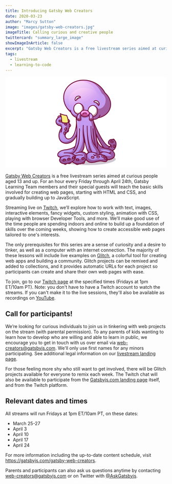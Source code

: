 ```yaml
---
title: Introducing Gatsby Web Creators
date: 2020-03-23
author: "Marcy Sutton"
image: "images/gatsby-web-creators.jpg"
imageTitle: Calling curious and creative people
twittercard: "summary_large_image"
showImageInArticle: false
excerpt: "Gatsby Web Creators is a free livestream series aimed at curious people aged 13 and up. Every Friday through April 24, Gatsby Learning Team members and their special guests will teach the basic skills involved for creating web pages, starting with HTML and CSS, and gradually building up to JavaScript."
tags:
  - livestream
  - learning-to-code
---
```


<img src="./images/octopus.png" alt="octopus" />

[Gatsby Web Creators](https://gatsbyjs.com/gatsby-web-creators) is a free livestream series aimed at curious people aged 13 and up. For an hour every Friday through April 24th, Gatsby Learning Team members and their special guests will teach the basic skills involved for creating web pages, starting with HTML and CSS, and gradually building up to JavaScript.

Streaming live on [Twitch](https://twitch.tv/gatsbyjs), we’ll explore how to work with text, images, interactive elements, fancy widgets, custom styling, animation with CSS, playing with browser Developer Tools, and more. We’ll make good use of the time people are spending indoors and online to build up a foundation of skills over the coming weeks, showing how to create accessible web pages tailored to one's interests.

The only prerequisites for this series are a sense of curiosity and a desire to tinker, as well as a computer with an internet connection. The majority of these lessons will include live examples on [Glitch](https://glitch.com), a colorful tool for creating web apps and building a community. Glitch projects can be remixed and added to collections, and it provides automatic URLs for each project so participants can create and share their own web pages with ease.

To join, go to our [Twitch page](https://twitch.tv/gatsbyjs) at the specified times (Fridays at 1pm ET/10am PT). Note: you don't have to have a Twitch account to watch the streams. If you can't make it to the live sessions, they'll also be available as recordings on [YouTube](https://www.youtube.com/channel/UCjnp770qk7ujOq8Q9wiC82w).

## Call for participants!

We’re looking for curious individuals to join us in tinkering with web projects on the stream (with parental permission). To any parents of kids wanting to learn how to develop who are willing and able to learn in public, we encourage you to get in touch with us over email via [web-creators@gatsbyjs.com](mailto:web-creators@gatsbyjs.com). We'll only use first names for any minors participating. See additional legal information on our [livestream landing page](https://gatsbyjs.com/gatsby-web-creators).

For those feeling more shy who still want to get involved, there will be Glitch projects available for everyone to remix each week. The Twitch chat will also be available to participate from the [Gatsbyjs.com landing page](https://gatsbyjs.com/gatsby-web-creators) itself, and from the Twitch platform.

## Relevant dates and times

All streams will run Fridays at 1pm ET/10am PT, on these dates:

- March 25-27
- April 3
- April 10
- April 17
- April 24

For more information including the up-to-date content schedule, visit https://gatsbyjs.com/gatsby-web-creators.

Parents and participants can also ask us questions anytime by contacting [web-creators@gatsbyjs.com](mailto:web-creators@gatsbyjs.com) or on Twitter with [@AskGatsbyjs](https://twitter.com/askgatsbyjs).

